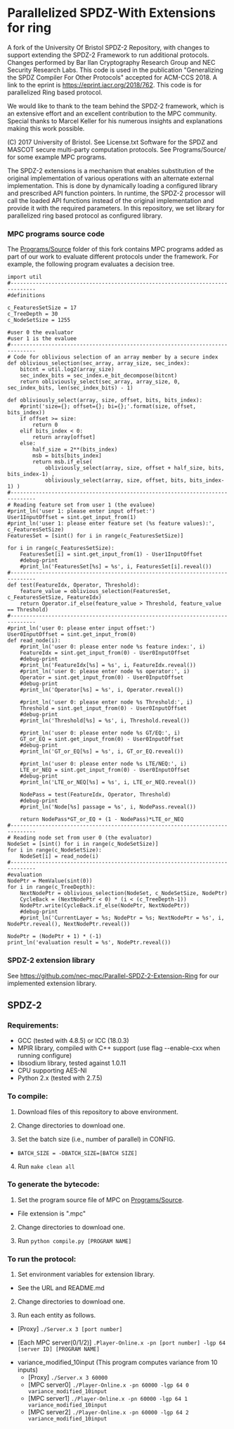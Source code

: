 # Parallelized SPDZ-With Extensions for ring

A fork of the University Of Bristol SPDZ-2 Repository, with changes to support extending the SPDZ-2 Framework to run additional protocols. Changes performed by Bar Ilan Cryptography Research Group and NEC Security Research Labs. This code is used in the publication "Generalizing the SPDZ Compiler For Other Protocols" accepted for ACM-CCS 2018. A link to the eprint is https://eprint.iacr.org/2018/762. This code is  for parallelized Ring based protocol.

We would like to thank to the team behind the SPDZ-2 framework, which is an extensive effort and an excellent contribution to the MPC community. Special thanks to Marcel Keller for his numerous insights and explanations making this work possible.

(C) 2017 University of Bristol. See License.txt Software for the SPDZ and MASCOT secure multi-party computation protocols. See Programs/Source/ for some example MPC programs.

The SPDZ-2 extensions is a mechanism that enables substitution of the original implementation of various operations with an alternate external implementation. This is done by dynamically loading a configured library and prescribed API function pointers. In runtime, the SPDZ-2 processor will call the loaded API functions instead of the original implementation and provide it with the required parameters. In this repository, we set library for parallelized ring based protocol as configured library.

### MPC programs source code
The [Programs/Source](https://github.com/cryptobiu/SPDZ-2/tree/master/Programs/Source) folder of this fork contains MPC programs added as part of our work to evaluate different protocols under the framework. For example, the following program evaluates a decision tree.  
```
import util
#------------------------------------------------------------------------------
#definitions

c_FeaturesSetSize = 17
c_TreeDepth = 30
c_NodeSetSize = 1255

#user 0 the evaluator
#user 1 is the evaluee
#------------------------------------------------------------------------------
# Code for oblivious selection of an array member by a secure index
def oblivious_selection(sec_array, array_size, sec_index):
    bitcnt = util.log2(array_size)
    sec_index_bits = sec_index.e_bit_decompose(bitcnt)
    return obliviously_select(sec_array, array_size, 0, sec_index_bits, len(sec_index_bits) - 1)

def obliviously_select(array, size, offset, bits, bits_index):
    #print('size={}; offset={}; bi={};'.format(size, offset, bits_index))
    if offset >= size:
        return 0
    elif bits_index < 0:
        return array[offset]
    else:
        half_size = 2**(bits_index)
        msb = bits[bits_index]
        return msb.if_else(
            obliviously_select(array, size, offset + half_size, bits, bits_index-1) ,
            obliviously_select(array, size, offset, bits, bits_index-1) )
#------------------------------------------------------------------------------
# Reading feature set from user 1 (the evaluee)
#print_ln('user 1: please enter input offset:')
User1InputOffset = sint.get_input_from(1)
#print_ln('user 1: please enter feature set (%s feature values):', c_FeaturesSetSize)
FeaturesSet = [sint() for i in range(c_FeaturesSetSize)]

for i in range(c_FeaturesSetSize):
    FeaturesSet[i] = sint.get_input_from(1) - User1InputOffset
    #debug-print
    #print_ln('FeaturesSet[%s] = %s', i, FeaturesSet[i].reveal())
#------------------------------------------------------------------------------
def test(FeatureIdx, Operator, Threshold):
    feature_value = oblivious_selection(FeaturesSet, c_FeaturesSetSize, FeatureIdx)
    return Operator.if_else(feature_value > Threshold, feature_value == Threshold)
#------------------------------------------------------------------------------
#print_ln('user 0: please enter input offset:')
User0InputOffset = sint.get_input_from(0)
def read_node(i):
    #print_ln('user 0: please enter node %s feature index:', i)
    FeatureIdx = sint.get_input_from(0) - User0InputOffset
    #debug-print
    #print_ln('FeatureIdx[%s] = %s', i, FeatureIdx.reveal())
    #print_ln('user 0: please enter node %s operator:', i)
    Operator = sint.get_input_from(0) - User0InputOffset
    #debug-print
    #print_ln('Operator[%s] = %s', i, Operator.reveal())

    #print_ln('user 0: please enter node %s Threshold:', i)
    Threshold = sint.get_input_from(0) - User0InputOffset
    #debug-print
    #print_ln('Threshold[%s] = %s', i, Threshold.reveal())

    #print_ln('user 0: please enter node %s GT/EQ:', i)
    GT_or_EQ = sint.get_input_from(0) - User0InputOffset
    #debug-print
    #print_ln('GT_or_EQ[%s] = %s', i, GT_or_EQ.reveal())

    #print_ln('user 0: please enter node %s LTE/NEQ:', i)
    LTE_or_NEQ = sint.get_input_from(0) - User0InputOffset
    #debug-print
    #print_ln('LTE_or_NEQ[%s] = %s', i, LTE_or_NEQ.reveal())

    NodePass = test(FeatureIdx, Operator, Threshold)
    #debug-print
    #print_ln('Node[%s] passage = %s', i, NodePass.reveal())

    return NodePass*GT_or_EQ + (1 - NodePass)*LTE_or_NEQ
#------------------------------------------------------------------------------
# Reading node set from user 0 (the evaluator)
NodeSet = [sint() for i in range(c_NodeSetSize)]
for i in range(c_NodeSetSize):
    NodeSet[i] = read_node(i)
#------------------------------------------------------------------------------
#evaluation
NodePtr = MemValue(sint(0))
for i in range(c_TreeDepth):
    NextNodePtr = oblivious_selection(NodeSet, c_NodeSetSize, NodePtr)
    CycleBack = (NextNodePtr < 0) * (i < (c_TreeDepth-1))
    NodePtr.write(CycleBack.if_else(NodePtr, NextNodePtr))
    #debug-print
    #print_ln('CurrentLayer = %s; NodePtr = %s; NextNodePtr = %s', i, NodePtr.reveal(), NextNodePtr.reveal())

NodePtr = (NodePtr + 1) * (-1)
print_ln('evaluation result = %s', NodePtr.reveal())
```

### SPDZ-2 extension library
See https://github.com/nec-mpc/Parallel-SPDZ-2-Extension-Ring for our implemented extension library.

## SPDZ-2
### Requirements:

- GCC (tested with 4.8.5) or ICC (18.0.3)
- MPIR library, compiled with C++ support (use flag --enable-cxx when running configure)
- libsodium library, tested against 1.0.11
- CPU supporting AES-NI
- Python 2.x (tested with 2.7.5)

### To compile:
1) Download files of this repository to above environment.

2) Change directories to download one.

3) Set the batch size (i.e., number of parallel) in CONFIG.
 - `BATCH_SIZE = -DBATCH_SIZE=[BATCH SIZE]`

4) Run `make clean all`

### To generate the bytecode:
1) Set the program source file of MPC on [Programs/Source](https://github.com/cryptobiu/SPDZ-2/tree/master/Programs/Source). 
 - File extension is ".mpc"
 
2) Change directories to download one.

3) Run `python compile.py [PROGRAM NAME]`

### To run the protocol:
1) Set environment variables for extension library. 
 - See the URL and README.md

2) Change directories to download one.

3) Run each entity as follows.
* [Proxy]
	`./Server.x 3 [port number]`
	
* [Each MPC server(0/1/2)] 
	`.Player-Online.x -pn [port number] -lgp 64 [server ID] [PROGRAM NAME]`

- variance_modified_10input (This program computes variance from 10 inputs)
   * [Proxy]
     `./Server.x 3 60000`
   * [MPC server0]
     `./Player-Online.x -pn 60000 -lgp 64 0 variance_modified_10input`
   * [MPC server1]
      `./Player-Online.x -pn 60000 -lgp 64 1 variance_modified_10input`
   * [MPC server2]
      `./Player-Online.x -pn 60000 -lgp 64 2 variance_modified_10input`
